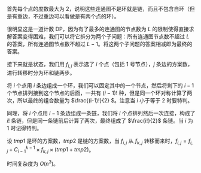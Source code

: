 首先每个点的度数最大为 2，说明这些连通图不是环就是链，而且不包含自环（但是有重边，不过重边可以看做是有两个点的环）。

很明显这是一道计数 DP，因为有了最多的连通图的节点数为 $L$ 的限制使得直接求解答案变得困难，我们可以将它拆分为两个子问题：所有连通图节点数不超过 $L$ 的答案，所有连通图节点数不超过 $L-1$。将这两个子问题的答案相减即为最终的答案。

接下来就是状态，我们用 $f_{i,j}$ 表示选了 $i$ 个点（包括 1 号节点），$j$ 条边的方案数，进行转移时分为环和链两步。

将 $i$ 个点用 $i$ 条边组成一个环，我们可以固定其中的一个节点，然后将剩下的 $i-1$ 个节点排列接到这个节点的后面，一共有 $(i-1)!$ 种，但是同一个环对称计算了两次，所以最终的组合数量为 $\frac{(i-1)!}{2} $。注意当 $i$ 小于等于 2 时要特判。

同理，将 $i$ 个点用 $i-1$ 条边组成一条链，我们将 $i$ 个点排列然后一次连接，构成了 $i!$ 条链，但是同一条链前后计算了两次，最终组成了 $\frac{i!}{2}$ 条链。当 $i$ 为 1 时记得特判。

设 $tmp1$ 是环的方案数，$tmp2$ 是链的方案数，当 $f_{i,j}$ 从 $f_{k,j}$ 转移而来时，$f_{i,j}=f_{i,j}+C_{i-1}^{k-1} \times f_{k,j}\times(tmp1+tmp2)$。

时间复杂度为 $O(n^3)$。